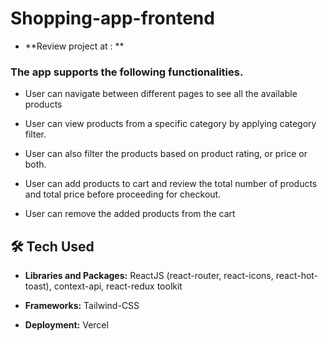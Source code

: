 # Shopping-app-frontend

- **Review project at : **

### The app supports the following functionalities.

- User can navigate between different pages to see all the available products

- User can view products from a specific category by applying category filter.

- User can also filter the products based on product rating, or price or both.

- User can add products to cart and review the total number of products and total price before proceeding for checkout.

- User can remove the added products from the cart




## 🛠 Tech Used
- **Libraries and Packages:** ReactJS (react-router, react-icons, react-hot-toast), context-api, react-redux toolkit

- **Frameworks:** Tailwind-CSS

- **Deployment:** Vercel

